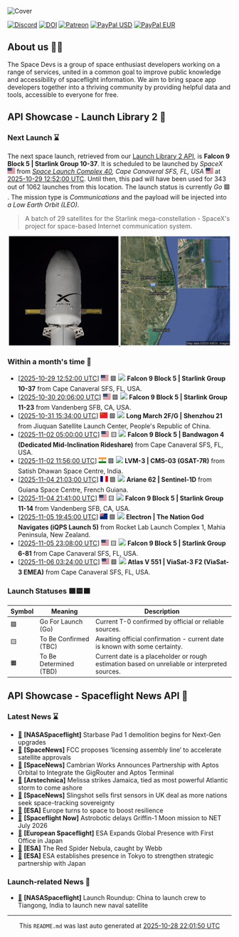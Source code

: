 ![Cover](https://raw.githubusercontent.com/TheSpaceDevs/Tutorials/main/assets/tsd_cover.png)


[![Discord](https://img.shields.io/badge/Discord-%237289DA.svg?style=for-the-badge&logo=discord&logoColor=white)](https://discord.gg/p7ntkNA)
[![DOI](https://img.shields.io/badge/DOI-10.5281/zenodo.15277896-blue.svg?style=for-the-badge)](https://doi.org/10.5281/zenodo.15277896)
[![Patreon](https://img.shields.io/badge/Patreon-F96854?style=for-the-badge&logo=patreon&logoColor=white)](https://www.patreon.com/TheSpaceDevs)
[![PayPal USD](https://img.shields.io/badge/PayPal-00457C?style=for-the-badge&logo=paypal&logoColor=white&label=USD)](https://www.paypal.com/donate/?hosted_button_id=UCPX4EL6E9JFA)
[![PayPal EUR](https://img.shields.io/badge/PayPal-00457C?style=for-the-badge&logo=paypal&logoColor=white&label=EUR)](https://www.paypal.com/donate/?hosted_button_id=5S7MGGWJJBHL6)

## About us 🧑‍🚀
The Space Devs is a group of space enthusiast developers working on a range of
services, united in a common goal to improve public knowledge and accessibility
of spaceflight information. We aim to bring space app developers together into a
thriving community by providing helpful data and tools, accessible to everyone
for free.

## API Showcase - Launch Library 2 🚀

### Next Launch ⌛
The next space launch, retrieved from our
<a href="https://thespacedevs.com/llapi">Launch Library 2 API</a>, is
**Falcon 9 Block 5 | Starlink Group 10-37**. It is scheduled to be launched by *SpaceX*
<img width="17" src="https://raw.githubusercontent.com/lipis/flag-icons/main/flags/4x3/us.svg" />
from *<a href="https://en.wikipedia.org/wiki/Cape_Canaveral_Air_Force_Station_Space_Launch_Complex_40">Space Launch Complex 40</a>, Cape Canaveral SFS, FL, USA*
<img width="17" src="https://raw.githubusercontent.com/lipis/flag-icons/main/flags/4x3/us.svg" />
at <a href="https://www.timeanddate.com/worldclock/fixedtime.html?iso=20251029T125200">2025-10-29 12:52:00 UTC</a>.  Until
then, this pad will have been used for 343
out of 1062 launches from this location. The launch status is currently
*Go* 🟩 . The mission type is
*Communications* and the payload will be injected
into *a Low Earth Orbit
(LEO)*.
<br>
<blockquote>
  A batch of 29 satellites for the Starlink mega-constellation - SpaceX's project for space-based Internet communication system.
</blockquote>

<p float="left" align="center">
  <a href="https://en.wikipedia.org/wiki/Falcon_9" >
    <img alt="launch-image" width="49%" src="/profile/cache/launch_image.png" />
  </a>
  <a href="https://www.google.com/maps?q=28.56194122,-80.57735736" >
    <img alt="pad-location" width="49%" src="/profile/cache/new_pad_image.png"  />
  </a>
</p>

### Within a month's time 📅
- \[<a href="https://www.timeanddate.com/worldclock/fixedtime.html?iso=20251029T125200">2025-10-29 12:52:00 UTC</a>\]  <img width="17" src="https://raw.githubusercontent.com/lipis/flag-icons/main/flags/4x3/us.svg" /> 🟩  <a href="https://www.google.com/calendar/render?action=TEMPLATE&text=Falcon 9 Block 5 | Starlink Group 10-37&location=Cape Canaveral SFS, FL, USA&dates=20251029T125200Z%2F20251029T165200Z"><img border="0" width="15" src="https://upload.wikimedia.org/wikipedia/commons/a/a5/Google_Calendar_icon_%282020%29.svg"></a> **Falcon 9 Block 5 | Starlink Group 10-37** from Cape Canaveral SFS, FL, USA.
- \[<a href="https://www.timeanddate.com/worldclock/fixedtime.html?iso=20251030T200600">2025-10-30 20:06:00 UTC</a>\]  <img width="17" src="https://raw.githubusercontent.com/lipis/flag-icons/main/flags/4x3/us.svg" /> 🟩  <a href="https://www.google.com/calendar/render?action=TEMPLATE&text=Falcon 9 Block 5 | Starlink Group 11-23&location=Vandenberg SFB, CA, USA&dates=20251030T200600Z%2F20251031T000600Z"><img border="0" width="15" src="https://upload.wikimedia.org/wikipedia/commons/a/a5/Google_Calendar_icon_%282020%29.svg"></a> **Falcon 9 Block 5 | Starlink Group 11-23** from Vandenberg SFB, CA, USA.
- \[<a href="https://www.timeanddate.com/worldclock/fixedtime.html?iso=20251031T153400">2025-10-31 15:34:00 UTC</a>\]  <img width="17" src="https://raw.githubusercontent.com/lipis/flag-icons/main/flags/4x3/cn.svg" /> 🟩  <a href="https://www.google.com/calendar/render?action=TEMPLATE&text=Long March 2F/G | Shenzhou 21&location=Jiuquan Satellite Launch Center, People&#x27;s Republic of China&dates=20251031T153400Z%2F20251031T161400Z"><img border="0" width="15" src="https://upload.wikimedia.org/wikipedia/commons/a/a5/Google_Calendar_icon_%282020%29.svg"></a> **Long March 2F/G | Shenzhou 21** from Jiuquan Satellite Launch Center, People's Republic of China.
- \[<a href="https://www.timeanddate.com/worldclock/fixedtime.html?iso=20251102T050000">2025-11-02 05:00:00 UTC</a>\]  <img width="17" src="https://raw.githubusercontent.com/lipis/flag-icons/main/flags/4x3/us.svg" /> 🟨  <a href="https://www.google.com/calendar/render?action=TEMPLATE&text=Falcon 9 Block 5 | Bandwagon 4 (Dedicated Mid-Inclination Rideshare)&location=Cape Canaveral SFS, FL, USA&dates=20251102T050000Z%2F20251102T060300Z"><img border="0" width="15" src="https://upload.wikimedia.org/wikipedia/commons/a/a5/Google_Calendar_icon_%282020%29.svg"></a> **Falcon 9 Block 5 | Bandwagon 4 (Dedicated Mid-Inclination Rideshare)** from Cape Canaveral SFS, FL, USA.
- \[<a href="https://www.timeanddate.com/worldclock/fixedtime.html?iso=20251102T115600">2025-11-02 11:56:00 UTC</a>\]  <img width="17" src="https://raw.githubusercontent.com/lipis/flag-icons/main/flags/4x3/in.svg" /> 🟩  <a href="https://www.google.com/calendar/render?action=TEMPLATE&text=LVM-3 | CMS-03 (GSAT-7R)&location=Satish Dhawan Space Centre, India&dates=20251102T115600Z%2F20251102T115600Z"><img border="0" width="15" src="https://upload.wikimedia.org/wikipedia/commons/a/a5/Google_Calendar_icon_%282020%29.svg"></a> **LVM-3 | CMS-03 (GSAT-7R)** from Satish Dhawan Space Centre, India.
- \[<a href="https://www.timeanddate.com/worldclock/fixedtime.html?iso=20251104T210300">2025-11-04 21:03:00 UTC</a>\]  <img width="17" src="https://raw.githubusercontent.com/lipis/flag-icons/main/flags/4x3/fr.svg" /> 🟩  <a href="https://www.google.com/calendar/render?action=TEMPLATE&text=Ariane 62 | Sentinel-1D&location=Guiana Space Centre, French Guiana&dates=20251104T210300Z%2F20251104T210300Z"><img border="0" width="15" src="https://upload.wikimedia.org/wikipedia/commons/a/a5/Google_Calendar_icon_%282020%29.svg"></a> **Ariane 62 | Sentinel-1D** from Guiana Space Centre, French Guiana.
- \[<a href="https://www.timeanddate.com/worldclock/fixedtime.html?iso=20251104T214100">2025-11-04 21:41:00 UTC</a>\]  <img width="17" src="https://raw.githubusercontent.com/lipis/flag-icons/main/flags/4x3/us.svg" /> 🟨  <a href="https://www.google.com/calendar/render?action=TEMPLATE&text=Falcon 9 Block 5 | Starlink Group 11-14&location=Vandenberg SFB, CA, USA&dates=20251104T214100Z%2F20251105T014100Z"><img border="0" width="15" src="https://upload.wikimedia.org/wikipedia/commons/a/a5/Google_Calendar_icon_%282020%29.svg"></a> **Falcon 9 Block 5 | Starlink Group 11-14** from Vandenberg SFB, CA, USA.
- \[<a href="https://www.timeanddate.com/worldclock/fixedtime.html?iso=20251105T194500">2025-11-05 19:45:00 UTC</a>\]  <img width="17" src="https://raw.githubusercontent.com/lipis/flag-icons/main/flags/4x3/nz.svg" /> 🟩  <a href="https://www.google.com/calendar/render?action=TEMPLATE&text=Electron | The Nation God Navigates (iQPS Launch 5)&location=Rocket Lab Launch Complex 1, Mahia Peninsula, New Zealand&dates=20251105T194500Z%2F20251105T194500Z"><img border="0" width="15" src="https://upload.wikimedia.org/wikipedia/commons/a/a5/Google_Calendar_icon_%282020%29.svg"></a> **Electron | The Nation God Navigates (iQPS Launch 5)** from Rocket Lab Launch Complex 1, Mahia Peninsula, New Zealand.
- \[<a href="https://www.timeanddate.com/worldclock/fixedtime.html?iso=20251105T230800">2025-11-05 23:08:00 UTC</a>\]  <img width="17" src="https://raw.githubusercontent.com/lipis/flag-icons/main/flags/4x3/us.svg" /> 🟨  <a href="https://www.google.com/calendar/render?action=TEMPLATE&text=Falcon 9 Block 5 | Starlink Group 6-81&location=Cape Canaveral SFS, FL, USA&dates=20251105T230800Z%2F20251106T030800Z"><img border="0" width="15" src="https://upload.wikimedia.org/wikipedia/commons/a/a5/Google_Calendar_icon_%282020%29.svg"></a> **Falcon 9 Block 5 | Starlink Group 6-81** from Cape Canaveral SFS, FL, USA.
- \[<a href="https://www.timeanddate.com/worldclock/fixedtime.html?iso=20251106T032400">2025-11-06 03:24:00 UTC</a>\]  <img width="17" src="https://raw.githubusercontent.com/lipis/flag-icons/main/flags/4x3/us.svg" /> 🟩  <a href="https://www.google.com/calendar/render?action=TEMPLATE&text=Atlas V 551 | ViaSat-3 F2 (ViaSat-3 EMEA)&location=Cape Canaveral SFS, FL, USA&dates=20251106T032400Z%2F20251106T040800Z"><img border="0" width="15" src="https://upload.wikimedia.org/wikipedia/commons/a/a5/Google_Calendar_icon_%282020%29.svg"></a> **Atlas V 551 | ViaSat-3 F2 (ViaSat-3 EMEA)** from Cape Canaveral SFS, FL, USA.


### Launch Statuses 🟩🟨🟧
<p align="center">
    <table class="tg">
    <thead>
      <tr>
        <th class="tg-0pky">Symbol</th>
        <th class="tg-0pky">Meaning</th>
        <th class="tg-0pky">Description</th>
      </tr>
    </thead>
    <tbody>
      <tr>
        <td class="tg-0pky">🟩</td>
        <td class="tg-0pky">Go For Launch (Go)</td>
        <td class="tg-0pky">Current T-0 confirmed by official or reliable sources.</td>
      </tr>
      <tr>
        <td class="tg-0pky">🟨</td>
        <td class="tg-0pky">To Be Confirmed (TBC)</td>
        <td class="tg-0pky">Awaiting official confirmation - current date is known with some certainty.</td>
      </tr>
      <tr>
        <td class="tg-0pky">🟧</td>
        <td class="tg-0pky">To Be Determined (TBD)</td>
        <td class="tg-0pky">Current date is a placeholder or rough estimation based on unreliable or interpreted sources.</td>
      </tr>
    </tbody>
    </table>
</p>

## API Showcase - Spaceflight News API 📰

### Latest News ⌛
- <a href="https://www.nasaspaceflight.com/2025/10/starbase-pad-1-demolition-upgrades/" >🔗</a> **[NASASpaceflight]** Starbase Pad 1 demolition begins for Next-Gen upgrades
- <a href="https://spacenews.com/fcc-proposes-licensing-assembly-line-to-accelerate-satellite-approvals/" >🔗</a> **[SpaceNews]** FCC proposes ‘licensing assembly line’ to accelerate satellite approvals
- <a href="https://spacenews.com/cambrian-works-announces-partnership-with-aptos-orbital-to-integrate-the-gigrouter-and-aptos-terminal/" >🔗</a> **[SpaceNews]** Cambrian Works Announces Partnership with Aptos Orbital to Integrate the GigRouter and Aptos Terminal
- <a href="https://arstechnica.com/science/2025/10/melissa-strikes-jamaica-tied-as-most-powerful-atlantic-storm-to-come-ashore/" >🔗</a> **[Arstechnica]** Melissa strikes Jamaica, tied as most powerful Atlantic storm to come ashore
- <a href="https://spacenews.com/slingshot-sells-first-sensors-in-uk-deal-as-more-nations-seek-space-tracking-sovereignty/" >🔗</a> **[SpaceNews]** Slingshot sells first sensors in UK deal as more nations seek space-tracking sovereignty
- <a href="https://www.esa.int/About_Us/Corporate_news/Europe_turns_to_space_to_boost_resilience" >🔗</a> **[ESA]** Europe turns to space to boost resilience
- <a href="https://spaceflightnow.com/2025/10/28/astrobotic-delays-griffin-1-moon-mission-to-net-july-2026/" >🔗</a> **[Spaceflight Now]** Astrobotic delays Griffin-1 Moon mission to NET July 2026
- <a href="https://europeanspaceflight.com/esa-expands-global-presence-with-first-office-in-japan/" >🔗</a> **[European Spaceflight]** ESA Expands Global Presence with First Office in Japan
- <a href="https://www.esa.int/ESA_Multimedia/Images/2025/10/The_Red_Spider_Nebula_caught_by_Webb" >🔗</a> **[ESA]** The Red Spider Nebula, caught by Webb
- <a href="https://www.esa.int/About_Us/Corporate_news/ESA_establishes_presence_in_Tokyo_to_strengthen_strategic_partnership_with_Japan" >🔗</a> **[ESA]** ESA establishes presence in Tokyo to strengthen strategic partnership with Japan


### Launch-related News 🚀

- <a href="https://www.nasaspaceflight.com/2025/10/launch-roundup-102725/" >🔗</a> **[NASASpaceflight]** Launch Roundup: China to launch crew to Tiangong, India to launch new naval satellite


<hr>
  <div align="center">
  This <code>README.md</code> was last auto generated at <a href="https://www.timeanddate.com/worldclock/fixedtime.html?iso=20251028T220150">2025-10-28 22:01:50 UTC</a>
  <br>
  <!-- <a href="https://medium.com/@g.h.garrett" target="_blank">Learn to add space launches to your profile here!</a> -->
</div>
